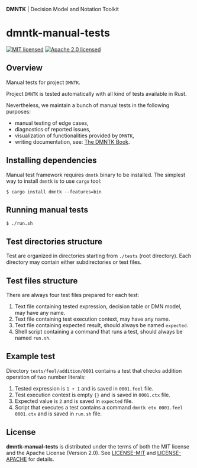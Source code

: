 **DMNTK** | Decision Model and Notation Toolkit

# dmntk-manual-tests

[![MIT licensed][mit-badge]][mit-url]
[![Apache 2.0 licensed][apache-badge]][apache-url]

[mit-badge]: https://img.shields.io/badge/License-MIT-blue.svg
[mit-url]: LICENSE-MIT
[apache-badge]: https://img.shields.io/badge/License-Apache%202.0-blue.svg
[apache-url]: LICENSE-APACHE

## Overview

Manual tests for project `DMNTK`.

Project `DMNTK` is tested automatically with all kind of tests available in Rust.

Nevertheless, we maintain a bunch of manual tests in the following purposes:
- manual testing of edge cases,
- diagnostics of reported issues,
- visualization of functionalities provided by `DMNTK`,
- writing documentation, see: [The DMNTK Book](https://github.com/dmntk/book).

## Installing dependencies

Manual test framework requires `dmntk` binary to be installed.
The simplest way to install `dmntk` is to use `cargo` tool:

```
$ cargo install dmntk --features=bin
```

## Running manual tests

```
$ ./run.sh
```

## Test directories structure

Test are organized in directories starting from `./tests` (root directory).
Each directory may contain either subdirectories or test files.

## Test files structure

There are always four test files prepared for each test:
1. Text file containing tested expression, decision table or DMN model, may have any name.
2. Text file containing test execution context, may have any name.
3. Text file containing expected result, should always be named `expected`.
4. Shell script containing a command that runs a test, should always be named `run.sh`.

## Example test

Directory `tests/feel/addition/0001` contains a test that checks addition operation of two number literals:
1. Tested expression is `1 + 1` and is saved in `0001.feel` file. 
2. Test execution context is empty `{}` and is saved in `0001.ctx` file.
3. Expected value is `2` and is saved in `expected` file.
4. Script that executes a test contains a command `dmntk etx 0001.feel 0001.ctx` and is saved in `run.sh` file.

## License

**dmntk-manual-tests** is distributed under the terms of both
the MIT&nbsp;license and the Apache&nbsp;License&nbsp;(Version&nbsp;2.0).
See [LICENSE-MIT](LICENSE-MIT) and [LICENSE-APACHE](LICENSE-APACHE) for details.
